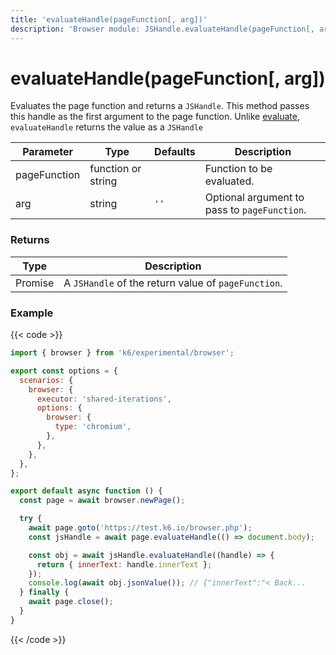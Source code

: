 ```yaml
---
title: 'evaluateHandle(pageFunction[, arg])'
description: 'Browser module: JSHandle.evaluateHandle(pageFunction[, arg]) method'
---
```


# evaluateHandle(pageFunction[, arg])

Evaluates the page function and returns a `JSHandle`. This method passes this handle as the first argument to the page function. Unlike [evaluate](https://grafana.com/docs/k6/<K6_VERSION>/javascript-api/k6-experimental/browser/jshandle/evaluate/), `evaluateHandle` returns the value as a `JSHandle`

<TableWithNestedRows>

| Parameter    | Type               | Defaults | Description                                  |
| ------------ | ------------------ | -------- | -------------------------------------------- |
| pageFunction | function or string |          | Function to be evaluated.                    |
| arg          | string             | `''`     | Optional argument to pass to `pageFunction`. |

</TableWithNestedRows>

### Returns

| Type              | Description                                         |
| ----------------- | --------------------------------------------------- |
| Promise<JSHandle> | A `JSHandle` of the return value of `pageFunction`. |

### Example

{{< code >}}

<!-- eslint-skip -->

```javascript
import { browser } from 'k6/experimental/browser';

export const options = {
  scenarios: {
    browser: {
      executor: 'shared-iterations',
      options: {
        browser: {
          type: 'chromium',
        },
      },
    },
  },
};

export default async function () {
  const page = await browser.newPage();

  try {
    await page.goto('https://test.k6.io/browser.php');
    const jsHandle = await page.evaluateHandle(() => document.body);

    const obj = await jsHandle.evaluateHandle((handle) => {
      return { innerText: handle.innerText };
    });
    console.log(await obj.jsonValue()); // {"innerText":"< Back...
  } finally {
    await page.close();
  }
}
```

{{< /code >}}
